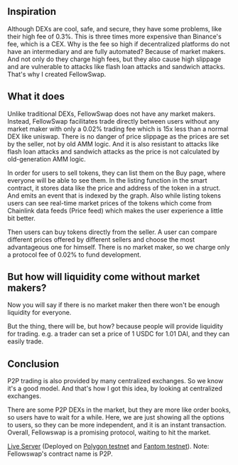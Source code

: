 ## Inspiration

Although DEXs are cool, safe, and secure, they have some problems, like their high fee of 0.3%. This is three times more expensive than Binance's fee, which is a CEX. Why is the fee so high if decentralized platforms do not have an intermediary and are fully automated? Because of market makers. And not only do they charge high fees, but they also cause high slippage and are vulnerable to attacks like flash loan attacks and sandwich attacks. That's why I created FellowSwap.

## What it does

Unlike traditional DEXs, FellowSwap does not have any market makers. Instead, FellowSwap facilitates trade directly between users without any market maker with only a 0.02% trading fee which is 15x less than a normal DEX like uniswap. There is no danger of price slippage as the prices are set by the seller, not by old AMM logic. And it is also resistant to attacks like flash loan attacks and sandwich attacks as the price is not calculated by old-generation AMM logic.

In order for users to sell tokens, they can list them on the Buy page, where everyone will be able to see them. In the listing function in the smart contract, it stores data like the price and address of the token in a struct. And emits an event that is indexed by the graph. Also while listing tokens users can see real-time market prices of the tokens which come from Chainlink data feeds (Price feed) which makes the user experience a little bit better.

Then users can buy tokens directly from the seller. A user can compare different prices offered by different sellers and choose the most advantageous one for himself. There is no market maker, so we charge only a protocol fee of 0.02% to fund development.

## But how will liquidity come without market makers?

Now you will say if there is no market maker then there won't be enough liquidity for everyone.

But the thing, there will be, but how? because people will provide liquidity for trading. e.g. a trader can set a price of 1 USDC for 1.01 DAI, and they can easily trade.

## Conclusion

P2P trading is also provided by many centralized exchanges. So we know it's a good model. And that's how I got this idea, by looking at centralized exchanges.

There are some P2P DEXs in the market, but they are more like order books, so users have to wait for a while. Here, we are just showing all the options to users, so they can be more independent, and it is an instant transaction. Overall, Fellowswap is a promising protocol, waiting to hit the market.

[Live Server](https://fellowswap.vercel.app/) (Deployed on [Polygon testnet](https://mumbai.polygonscan.com/address/0x43e2e60228457E79bb8CeF680d738A404B0Ab2aA#contracts) and [Fantom testnet](https://testnet.ftmscan.com/address/0x10d5809623e57fa3e213F3eC92f2FF4834f0aBb7#code)). Note: Fellowswap's contract name is P2P.

